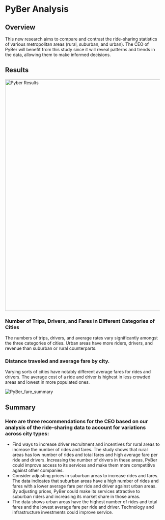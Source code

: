 # PyBer Analysis

## Overview 

This new research aims to compare and contrast the ride-sharing statistics of various metropolitan areas (rural, suburban, and urban). The CEO of PyBer will benefit from this study since it will reveal patterns and trends in the data, allowing them to make informed decisions. 

## Results 

<img width="753" alt="Pyber Results" src="https://user-images.githubusercontent.com/114355199/211226977-d0ebdc11-18d9-4c55-92f2-131f858d1248.png">


### Number of Trips, Drivers, and Fares in Different Categories of Cities 
The numbers of trips, drivers, and average rates vary significantly amongst the three categories of cities. Urban areas have more riders, drivers, and revenue than suburban or rural counterparts. 


### Distance traveled and average fare by city. 
Varying sorts of cities have notably different average fares for rides and drivers. The average cost of a ride and driver is highest in less crowded areas and lowest in more populated ones. 

![PyBer_fare_summary](https://user-images.githubusercontent.com/114355199/211227008-d659217e-1216-4d30-9f03-d6c4fbd6ea22.png)

## Summary

### Here are three recommendations for the CEO based on our analysis of the ride-sharing data to account for variations across city types: 
 - Find ways to increase driver recruitment and incentives for rural areas to increase the number of rides and fares. The study shows that rural areas has low number of rides and total fares and high average fare per ride and drivers. Increasing the number of drivers in these areas, PyBer could improve access to its services and make them more competitive against other companies.
 - Consider adjusting prices in suburban areas to increase rides and fares. The data indicates that suburban areas have a high number of rides and fares with a lower average fare per ride and driver against urban areas. By adjusting prices, PyBer could make its services attractive to suburban riders and increasing its market share in those areas.
 - The data shows urban areas have the highest number of rides and total fares and the lowest average fare per ride and driver.  Technology and infrastructure investments could improve service.
